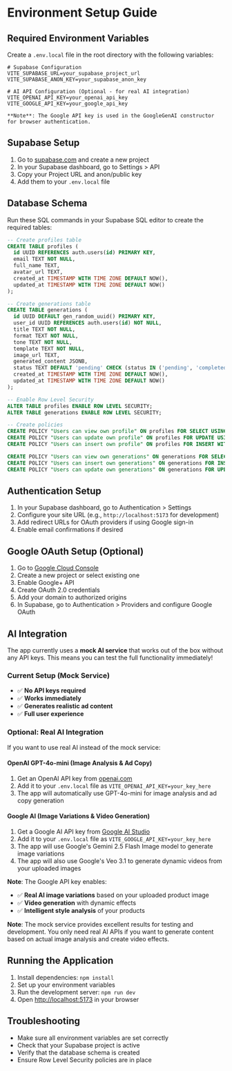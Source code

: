 # Environment Setup Guide

## Required Environment Variables

Create a `.env.local` file in the root directory with the following variables:

```env
# Supabase Configuration
VITE_SUPABASE_URL=your_supabase_project_url
VITE_SUPABASE_ANON_KEY=your_supabase_anon_key

# AI API Configuration (Optional - for real AI integration)
VITE_OPENAI_API_KEY=your_openai_api_key
VITE_GOOGLE_API_KEY=your_google_api_key

**Note**: The Google API key is used in the GoogleGenAI constructor for browser authentication.
```

## Supabase Setup

1. Go to [supabase.com](https://supabase.com) and create a new project
2. In your Supabase dashboard, go to Settings > API
3. Copy your Project URL and anon/public key
4. Add them to your `.env.local` file

## Database Schema

Run these SQL commands in your Supabase SQL editor to create the required tables:

```sql
-- Create profiles table
CREATE TABLE profiles (
  id UUID REFERENCES auth.users(id) PRIMARY KEY,
  email TEXT NOT NULL,
  full_name TEXT,
  avatar_url TEXT,
  created_at TIMESTAMP WITH TIME ZONE DEFAULT NOW(),
  updated_at TIMESTAMP WITH TIME ZONE DEFAULT NOW()
);

-- Create generations table
CREATE TABLE generations (
  id UUID DEFAULT gen_random_uuid() PRIMARY KEY,
  user_id UUID REFERENCES auth.users(id) NOT NULL,
  title TEXT NOT NULL,
  format TEXT NOT NULL,
  tone TEXT NOT NULL,
  template TEXT NOT NULL,
  image_url TEXT,
  generated_content JSONB,
  status TEXT DEFAULT 'pending' CHECK (status IN ('pending', 'completed', 'failed')),
  created_at TIMESTAMP WITH TIME ZONE DEFAULT NOW(),
  updated_at TIMESTAMP WITH TIME ZONE DEFAULT NOW()
);

-- Enable Row Level Security
ALTER TABLE profiles ENABLE ROW LEVEL SECURITY;
ALTER TABLE generations ENABLE ROW LEVEL SECURITY;

-- Create policies
CREATE POLICY "Users can view own profile" ON profiles FOR SELECT USING (auth.uid() = id);
CREATE POLICY "Users can update own profile" ON profiles FOR UPDATE USING (auth.uid() = id);
CREATE POLICY "Users can insert own profile" ON profiles FOR INSERT WITH CHECK (auth.uid() = id);

CREATE POLICY "Users can view own generations" ON generations FOR SELECT USING (auth.uid() = user_id);
CREATE POLICY "Users can insert own generations" ON generations FOR INSERT WITH CHECK (auth.uid() = user_id);
CREATE POLICY "Users can update own generations" ON generations FOR UPDATE USING (auth.uid() = user_id);
```

## Authentication Setup

1. In your Supabase dashboard, go to Authentication > Settings
2. Configure your site URL (e.g., `http://localhost:5173` for development)
3. Add redirect URLs for OAuth providers if using Google sign-in
4. Enable email confirmations if desired

## Google OAuth Setup (Optional)

1. Go to [Google Cloud Console](https://console.cloud.google.com/)
2. Create a new project or select existing one
3. Enable Google+ API
4. Create OAuth 2.0 credentials
5. Add your domain to authorized origins
6. In Supabase, go to Authentication > Providers and configure Google OAuth

## AI Integration

The app currently uses a **mock AI service** that works out of the box without any API keys. This means you can test the full functionality immediately!

### Current Setup (Mock Service)
- ✅ **No API keys required**
- ✅ **Works immediately**
- ✅ **Generates realistic ad content**
- ✅ **Full user experience**

### Optional: Real AI Integration
If you want to use real AI instead of the mock service:

#### OpenAI GPT-4o-mini (Image Analysis & Ad Copy)
1. Get an OpenAI API key from [openai.com](https://openai.com)
2. Add it to your `.env.local` file as `VITE_OPENAI_API_KEY=your_key_here`
3. The app will automatically use GPT-4o-mini for image analysis and ad copy generation

#### Google AI (Image Variations & Video Generation)
1. Get a Google AI API key from [Google AI Studio](https://aistudio.google.com/)
2. Add it to your `.env.local` file as `VITE_GOOGLE_API_KEY=your_key_here`
3. The app will use Google's Gemini 2.5 Flash Image model to generate image variations
4. The app will also use Google's Veo 3.1 to generate dynamic videos from your uploaded images

**Note**: The Google API key enables:
- ✅ **Real AI image variations** based on your uploaded product image
- ✅ **Video generation** with dynamic effects
- ✅ **Intelligent style analysis** of your products

**Note**: The mock service provides excellent results for testing and development. You only need real AI APIs if you want to generate content based on actual image analysis and create video effects.

## Running the Application

1. Install dependencies: `npm install`
2. Set up your environment variables
3. Run the development server: `npm run dev`
4. Open [http://localhost:5173](http://localhost:5173) in your browser

## Troubleshooting

- Make sure all environment variables are set correctly
- Check that your Supabase project is active
- Verify that the database schema is created
- Ensure Row Level Security policies are in place
